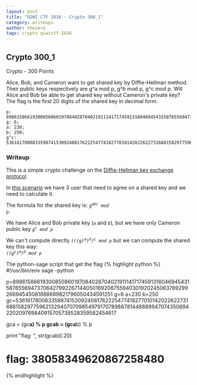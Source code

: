 ```yaml
---
layout: post
title: "QIWI CTF 2016 - Crypto 300_1"
category: writeups
author: thezero
tags: crypto qiwictf-2016
---
```


## Crypto 300_1
Crypto - 300 Points

Alice, Bob, and Cameron want to get shared key by Diffie-Hellman method. Their public keys respectively are g^a mod p, g^b mod p, g^c mod p. Will Alice and Bob be able to get shared key without Cameron's private key? The flag is the first 20 digits of the shared key in decimal form.

```
p: 8986158661930085086019708402870402191114171745913160469454315876556947370642799226714405016920875594030192024506376929926694545081888689821796050434591251;
g: 6;
a: 230;
b: 250;
g^c: 5361617800833598741530924081762225477418277010142022622731688158297759621329407070985497917078988781448889947074350694220209769840915705739528359582454617;
```

### Writeup
This is a simple crypto challenge on the [Diffie-Hellman key exchange protocol](https://en.wikipedia.org/wiki/Diffie%E2%80%93Hellman_key_exchange).

In [this scenario](https://en.wikipedia.org/wiki/Diffie%E2%80%93Hellman_key_exchange#Operation_with_more_than_two_parties) we have 3 user that need to agree on a shared key and we need to calculate it.

The formula for the shared key is: <code><i>g<sup>abc</sup> mod p</i></code>.

We have Alice and Bob private key (<code><i>a</i></code> and <code><i>b</i></code>), but we have only Cameron public key <code><i>g<sup>c</sup> mod p</i></code>

We can't compute directly <code><i>(((g)<sup>a</sup>)<sup>b</sup>)<sup>c</sup> mod p</i></code> but we can compute the shared key this way:  
<code><i>((g<sup>c</sup>)<sup>a</sup>)<sup>b</sup> mod p</i></code>


The python-sage script that get the flag
{% highlight python %}
#!/usr/bin/env sage -python

p=8986158661930085086019708402870402191114171745913160469454315876556947370642799226714405016920875594030192024506376929926694545081888689821796050434591251
g=6
a=230
b=250
gc=5361617800833598741530924081762225477418277010142022622731688158297759621329407070985497917078988781448889947074350694220209769840915705739528359582454617

gca = (gc**a) % p
gcab = (gca**b) % p

print "flag: ", str(gcab)[:20]
# flag: 38058349620867258480
{% endhighlight %}
